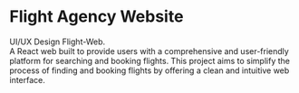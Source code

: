 # Flight Agency Website
UI/UX Design Flight-Web.  
A React web built to provide users with a comprehensive and user-friendly platform for searching and booking flights. This project aims to simplify the process of finding and booking flights by offering a clean and intuitive web interface.
